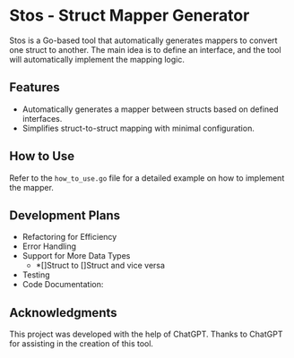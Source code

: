 # Stos - Struct Mapper Generator

Stos is a Go-based tool that automatically generates mappers to convert one struct to another. The main idea is to define an interface, and the tool will automatically implement the mapping logic.

## Features

- Automatically generates a mapper between structs based on defined interfaces.
- Simplifies struct-to-struct mapping with minimal configuration.

## How to Use

Refer to the `how_to_use.go` file for a detailed example on how to implement the mapper.

## Development Plans
- Refactoring for Efficiency
- Error Handling
- Support for More Data Types
  - *[]Struct to []Struct and vice versa
- Testing
- Code Documentation:

## Acknowledgments

This project was developed with the help of ChatGPT. Thanks to ChatGPT for assisting in the creation of this tool.

